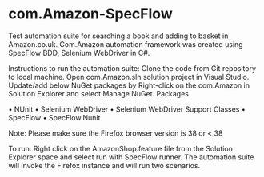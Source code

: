 # com.Amazon-SpecFlow

Test automation suite for searching a book and adding to basket in Amazon.co.uk.
Com.Amazon automation framework was created using SpecFlow BDD, Selenium WebDriver in C#.

Instructions to run the automation suite:
Clone the code from Git repository to local machine.
Open com.Amazon.sln solution project in Visual Studio.
Update/add below NuGet packages by Right-click on the com.Amazon in Solution Explorer and select Manage NuGet.
Packages

•	NUnit
•	Selenium WebDriver 
•	Selenium WebDriver Support Classes
•	SpecFlow
•	SpecFlow.Nunit 

Note: Please make sure the Firefox browser version is 38 or < 38

To run:
Right click on the AmazonShop.feature file from the Solution Explorer space and select run with SpecFlow runner.
The automation suite will invoke the Firefox instance and will run two scenarios. 
